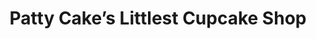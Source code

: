 ---
title: "Patty Cake’s Littlest Cupcake Shop"
url: /clayton/patty-cakes-littlest-cupcake-shop/
shop: bakery
---